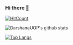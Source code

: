 ### Hi there 👋

<!--
**DarshanaUOP/DarshanaUOP** is a ✨ _special_ ✨ repository because its `README.md` (this file) appears on your GitHub profile.

Here are some ideas to get you started:

- 🔭 I’m currently working on ...
- 🌱 I’m currently learning ...
- 👯 I’m looking to collaborate on ...
- 🤔 I’m looking for help with ...
- 💬 Ask me about ...
- 📫 How to reach me: ...
- 😄 Pronouns: ...
- ⚡ Fun fact: ...
-->
[![HitCount](http://hits.dwyl.com/DarshanaUOP/DarshanaUOP.svg)](http://hits.dwyl.com/DarshanaUOP/DarshanaUOP)


![DarshanaUOP's github stats](https://github-readme-stats.vercel.app/api?username=DarshanaUOP&show_icons=true)


[![Top Langs](https://github-readme-stats.vercel.app/api/top-langs/?username=DarshanaUOP&layout=compact)](https://github.com/anuraghazra/github-readme-stats)
